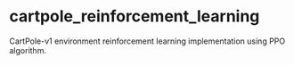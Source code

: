 # cartpole_reinforcement_learning
CartPole-v1 environment reinforcement learning implementation using PPO algorithm.

